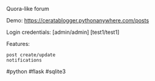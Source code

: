 Quora-like forum

Demo: https://ceratablogger.pythonanywhere.com/posts

Login credentials: [admin/admin] [test1/test1]

Features:

    post create/update
    notifications

#python #flask #sqlite3
